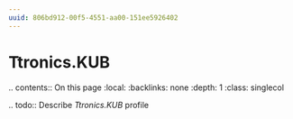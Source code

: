 ```yaml
---
uuid: 806bd912-00f5-4551-aa00-151ee5926402
---
```



# Ttronics.KUB

.. contents:: On this page
    :local:
    :backlinks: none
    :depth: 1
    :class: singlecol

.. todo::
    Describe *Ttronics.KUB* profile

